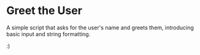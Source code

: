 # Greet the User

A simple script that asks for the user's name and greets them, introducing basic input and string formatting.

:)